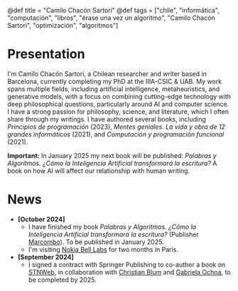 @def title = "Camilo Chacón Sartori"
@def tags = ["chile", "informática", "computación", "libros", "érase una vez un algoritmo", "Camilo Chacón Sartori", "optimización", "algoritmos"]

# Presentation
I'm Camilo Chacón Sartori, a Chilean researcher and writer based in Barcelona, currently completing my PhD at the IIIA-CSIC & UAB. My work spans multiple fields, including artificial intelligence, metaheuristics, and generative models, with a focus on combining cutting-edge technology with deep philosophical questions, particularly around AI and computer science. I have a strong passion for philosophy, science, and literature, which I often share through my writings. I have authored several books, including *Principios de programación* (2023), *Mentes geniales. La vida y obra de 12 grandes informáticos* (2021), and *Computación y programación funcional* (2021). 

**Important:** In January 2025 my next book will be published: *Palabras y Algoritmos. ¿Cómo la Inteligencia Artificial transformará la escritura?* A book on how AI will affect our relationship with human writing.

# News
- **[October 2024]** 
    - I have finished my book *Palabras y Algoritmos. ¿Cómo la Inteligencia Artificial transformará la escritura?* (Publisher [Marcombo](https://www.marcombo.com)). To be published in January 2025.
    - I'm visiting [Nokia Bell Labs](https://www.bell-labs.com) for two months in Paris.
- **[September 2024]**
    - I signed a contract with Springer Publishing to co-author a book on [STNWeb](https://www.sciencedirect.com/science/article/pii/S2665963823000957), in collaboration with [Christian Blum](https://www.iiia.csic.es/~christian.blum/) and [Gabriela Ochoa](https://www.stir.ac.uk/people/257336#panel_1_1), to be completed by 2025.
